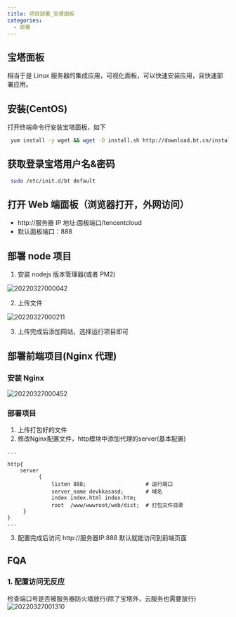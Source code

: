 ```yaml
---
title: 项目部署_宝塔面板 
categories:
  - 部署
---
```


## 宝塔面板

相当于是 Linux 服务器的集成应用，可视化面板，可以快速安装应用，且快速部署应用。

## 安装(CentOS)

打开终端命令行安装宝塔面板，如下

```bash
 yum install -y wget && wget -O install.sh http://download.bt.cn/install/install.sh && sh install.sh
```

## 获取登录宝塔用户名&密码

```bash
 sudo /etc/init.d/bt default
```

## 打开 Web 端面板（浏览器打开，外网访问）

- http://服务器 IP 地址:面板端口/tencentcloud
- 默认面板端口：888

## 部署 node 项目

1. 安装 nodejs 版本管理器(或者 PM2)

![20220327000042](https://cdn.jsdelivr.net/gh/dreamChaser-lcc/typora-cloudImages/blog/deploy/20220327000042.png)

2. 上传文件

![20220327000211](https://cdn.jsdelivr.net/gh/dreamChaser-lcc/typora-cloudImages/blog/deploy/20220327000211.png)

3. 上传完成后添加网站，选择运行项目即可

## 部署前端项目(Nginx 代理)

### 安装 Nginx

![20220327000452](https://cdn.jsdelivr.net/gh/dreamChaser-lcc/typora-cloudImages/blog/deploy/20220327000452.png)

### 部署项目

1. 上传打包好的文件
2. 修改Nginx配置文件，http模块中添加代理的server(基本配置)

```nginx
...

http{
    server
          {
              listen 888;                   # 运行端口
              server_name devkkasasd;       # 域名
              index index.html index.htm;   
              root  /www/wwwroot/web/dist;  # 打包文件目录
     }
}
...

```
3. 配置完成后访问 http://服务器IP:888 默认就能访问到前端页面

## FQA
### 1. 配置访问无反应
   检查端口号是否被服务器防火墙放行(除了宝塔外，云服务也需要放行)
   ![20220327001310](https://cdn.jsdelivr.net/gh/dreamChaser-lcc/typora-cloudImages/blog/deploy/20220327001310.png)
